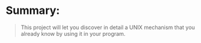 # Summary:
> This project will let you discover in detail a UNIX mechanism that you already know
by using it in your program.
